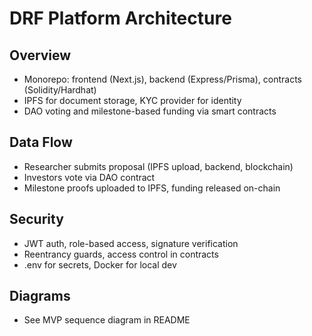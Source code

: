 # DRF Platform Architecture

## Overview
- Monorepo: frontend (Next.js), backend (Express/Prisma), contracts (Solidity/Hardhat)
- IPFS for document storage, KYC provider for identity
- DAO voting and milestone-based funding via smart contracts

## Data Flow
- Researcher submits proposal (IPFS upload, backend, blockchain)
- Investors vote via DAO contract
- Milestone proofs uploaded to IPFS, funding released on-chain

## Security
- JWT auth, role-based access, signature verification
- Reentrancy guards, access control in contracts
- .env for secrets, Docker for local dev

## Diagrams
- See MVP sequence diagram in README
